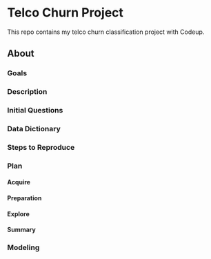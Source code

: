 # Telco Churn Project
This repo contains my telco churn classification project with Codeup.

## About

### Goals

### Description

### Initial Questions

### Data Dictionary

### Steps to Reproduce

### Plan

#### Acquire

#### Preparation

#### Explore

#### Summary

###  Modeling
